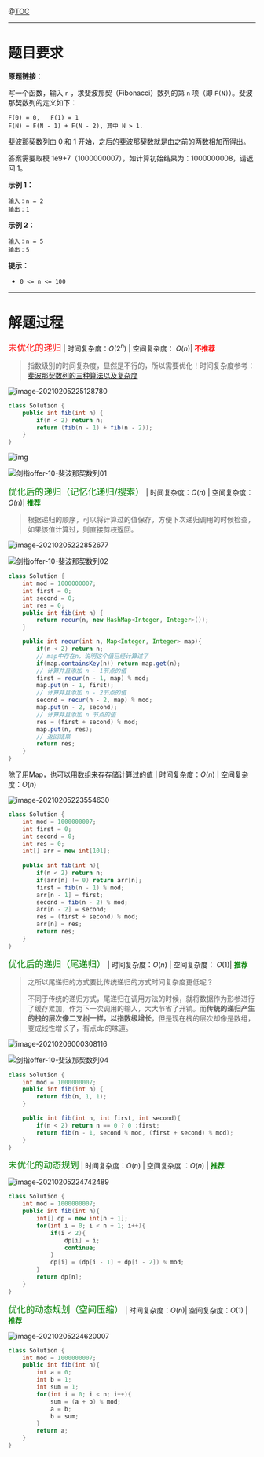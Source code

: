 

@[TOC](目录)

***

# 题目要求

**原题链接**：

写一个函数，输入 `n` ，求斐波那契（Fibonacci）数列的第 `n` 项（即 `F(N)`）。斐波那契数列的定义如下：

```
F(0) = 0,   F(1) = 1
F(N) = F(N - 1) + F(N - 2), 其中 N > 1.
```

斐波那契数列由 0 和 1 开始，之后的斐波那契数就是由之前的两数相加而得出。

答案需要取模 1e9+7（1000000007），如计算初始结果为：1000000008，请返回 1。

**示例 1：**

```
输入：n = 2
输出：1
```

**示例 2：**

```
输入：n = 5
输出：5
```



**提示：**

- `0 <= n <= 100`

***

# 解题过程

<font color=red size=4>未优化的递归</font> | 时间复杂度：$O(2^n)$ | 空间复杂度： $O(n)$| <font color=red>**不推荐**</font>

> 指数级别的时间复杂度，显然是不行的，所以需要优化！时间复杂度参考：[斐波那契数列的三种算法以及复杂度](https://blog.csdn.net/MallowFlower/article/details/78858553)

![image-20210205225128780](https://gitee.com/qiangyuanbao/MyBlogPic/raw/master/img/image-20210205225128780.png)

```java
class Solution {
    public int fib(int n) {
        if(n < 2) return n;
        return (fib(n - 1) + fib(n - 2));
    }
}
```

![img](https://gitee.com/qiangyuanbao/MyBlogPic/raw/master/img/20171212083453809)

![剑指offer-10-斐波那契数列01](https://gitee.com/qiangyuanbao/MyBlogPic/raw/master/img/%E5%89%91%E6%8C%87offer-10-%E6%96%90%E6%B3%A2%E9%82%A3%E5%A5%91%E6%95%B0%E5%88%9701.jpeg)



<font color=green size=4>优化后的递归（记忆化递归/搜索）</font> |  时间复杂度：$O(n)$ | 空间复杂度： $O(n)$| <font color=green>**推荐**</font>

> 根据递归的顺序，可以将计算过的值保存，方便下次递归调用的时候检查，如果该值计算过，则直接剪枝返回。

![image-20210205222852677](https://gitee.com/qiangyuanbao/MyBlogPic/raw/master/img/image-20210205222852677.png)



![剑指offer-10-斐波那契数列02](https://gitee.com/qiangyuanbao/MyBlogPic/raw/master/img/%E5%89%91%E6%8C%87offer-10-%E6%96%90%E6%B3%A2%E9%82%A3%E5%A5%91%E6%95%B0%E5%88%9702.jpeg)



```java
class Solution {
    int mod = 1000000007;
    int first = 0;
    int second = 0;
    int res = 0;
    public int fib(int n) {
        return recur(n, new HashMap<Integer, Integer>());
    }

    public int recur(int n, Map<Integer, Integer> map){
        if(n < 2) return n;
        // map中存在n，说明这个值已经计算过了
        if(map.containsKey(n)) return map.get(n);
        // 计算并且添加 n - 1节点的值
        first = recur(n - 1, map) % mod;
        map.put(n - 1, first);
        // 计算并且添加 n - 2节点的值
        second = recur(n - 2, map) % mod;
        map.put(n - 2, second);
        // 计算并且添加 n 节点的值
        res = (first + second) % mod;
        map.put(n, res);
        // 返回结果
        return res;
    }
}
```

除了用Map，也可以用数组来存存储计算过的值 | 时间复杂度：$O(n)$ | 空间复杂度：$O(n)$

![image-20210205223554630](https://gitee.com/qiangyuanbao/MyBlogPic/raw/master/img/image-20210205223554630.png)

```java
class Solution {
    int mod = 1000000007;
    int first = 0;
    int second = 0;
    int res = 0;
    int[] arr = new int[101];
    
    public int fib(int n){
        if(n < 2) return n;
        if(arr[n] != 0) return arr[n];
        first = fib(n - 1) % mod;
        arr[n - 1] = first;
        second = fib(n - 2) % mod;
        arr[n - 2] = second;
        res = (first + second) % mod;
        arr[n] = res;
        return res;
    }
}
```



<font color=green size=4>优化后的递归（尾递归）</font> |  时间复杂度：$O(n)$ | 空间复杂度： $O(1)$| <font color=green>**推荐**</font>

> 之所以尾递归的方式要比传统递归的方式时间复杂度更低呢？
>
> 不同于传统的递归方式，尾递归在调用方法的时候，就将数据作为形参进行了缓存累加，作为下一次调用的输入，大大节省了开销。而**传统的递归产生的栈的层次像二叉树一样，以指数级增长**，但是现在栈的层次却像是数组，变成线性增长了，有点dp的味道。



![image-20210206000308116](https://gitee.com/qiangyuanbao/MyBlogPic/raw/master/img/image-20210206000308116.png)

![剑指offer-10-斐波那契数列04](https://gitee.com/qiangyuanbao/MyBlogPic/raw/master/img/%E5%89%91%E6%8C%87offer-10-%E6%96%90%E6%B3%A2%E9%82%A3%E5%A5%91%E6%95%B0%E5%88%9704.jpeg)





```java
class Solution {
    int mod = 1000000007;
    public int fib(int n) {
        return fib(n, 1, 1);
    }

    public int fib(int n, int first, int second){
        if(n < 2) return n == 0 ? 0 :first;
        return fib(n - 1, second % mod, (first + second) % mod);
    }
}
```





<font color=green size=4>未优化的动态规划</font> | 时间复杂度：$O(n)$ | 空间复杂度 ：$O(n)$ | <font color=green>**推荐**</font>

![image-20210205224742489](https://gitee.com/qiangyuanbao/MyBlogPic/raw/master/img/image-20210205224742489.png)

```java
class Solution {
    int mod = 1000000007;
    public int fib(int n){
        int[] dp = new int[n + 1];
        for(int i = 0; i < n + 1; i++){
            if(i < 2){
                dp[i] = i;
                continue;
            }
            dp[i] = (dp[i - 1] + dp[i - 2]) % mod;
        }
        return dp[n];
    }
}
```

<font color=green size=4>优化的动态规划（空间压缩）</font> | 时间复杂度：$O(n)$| 空间复杂度：$O(1)$ | <font color=green>**推荐**</font>

![image-20210205224620007](https://gitee.com/qiangyuanbao/MyBlogPic/raw/master/img/image-20210205224620007.png)



```java
class Solution {
    int mod = 1000000007;
    public int fib(int n){
        int a = 0;
        int b = 1;
        int sum = 1;
        for(int i = 0; i < n; i++){
            sum = (a + b) % mod;
            a = b;
            b = sum;
        }
        return a;
    }
}
```

